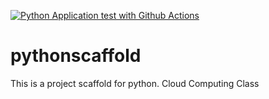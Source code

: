 [![Python Application test with Github Actions](https://github.com/astrawth/pythonscaffold/actions/workflows/main.yml/badge.svg)](https://github.com/astrawth/pythonscaffold/actions/workflows/main.yml)


# pythonscaffold
This is a project scaffold for python. Cloud Computing Class
